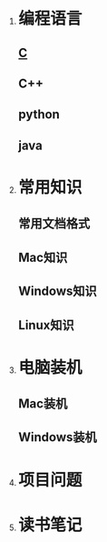 1. # 编程语言

   ## [C](c.md)
   ## C++
   ## python

   ## java

2. # 常用知识

   ## 常用文档格式
   ## Mac知识
   ## Windows知识
   ## Linux知识

3. # 电脑装机

   ## Mac装机
   ## Windows装机

4. # 项目问题

   

5. # 读书笔记